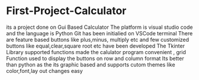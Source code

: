 # First-Project-Calculator
its a project done on Gui Based Calculator
The platform is visual studio code and the language is Python
Git has been initialied on VSCode terminal
There are feature based buttons like plus,minus, multiply etc and few customized buttons like equal,clear,square root etc have been developed 
The Tkinter Library supported functions made the calulator program convenient , grid Function used to display the buttons on row and column format
Its better than python as the its graphic based and supports cutom themes like color,font,lay out changes easy 
